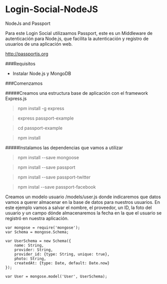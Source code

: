 # Login-Social-NodeJS
NodeJs and Passport



Para este Login Social utilizaamos Passport, este es un Middleware de autenticación para Node.js, que facilita la autenticación y registro de usuarios de una aplicación web.


http://passportjs.org


###Requisitos

* Instalar Node.js y MongoDB

###Comenzamos



#####Creamos una estructura base de aplicación con el framework Express.js

> npm install -g express

> express passport-example

> cd passport-example

> npm install

#####Instalamos las dependencias que vamos a utilizar

> npm install --save mongoose

> npm install --save passport

> npm install --save passport-twitter

> npm instal --save passport-facebook


Creamos un modelo usuario /models/user.js donde indicaremos que datos vamos a querer almacenar en la base de datos para nuestros usuarios. En este ejemplo vamos a salvar el nombre, el proveedor, un ID, la foto del usuario y un campo dónde almacenaremos la fecha en la que el usuario se registró en nuestra aplicación.

```
var mongose = require('mongose');
var Schema = mongose.Schema;

var UserSchema = new Schema({
	name: String,
	provider: String,
	provider_id: {type: String, unique: true},
	photo: String,
	createdAt: {type: Date, default: Date.now}
});

var User = mongose.model('User', UserSchema);
```
